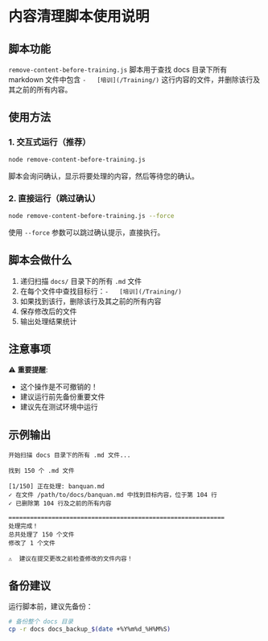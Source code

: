 # 内容清理脚本使用说明

## 脚本功能

`remove-content-before-training.js` 脚本用于查找 docs 目录下所有 markdown 文件中包含 `-   [培训](/Training/)` 这行内容的文件，并删除该行及其之前的所有内容。

## 使用方法

### 1. 交互式运行（推荐）

```bash
node remove-content-before-training.js
```

脚本会询问确认，显示将要处理的内容，然后等待您的确认。

### 2. 直接运行（跳过确认）

```bash
node remove-content-before-training.js --force
```

使用 `--force` 参数可以跳过确认提示，直接执行。

## 脚本会做什么

1. 递归扫描 `docs/` 目录下的所有 `.md` 文件
2. 在每个文件中查找目标行：`-   [培训](/Training/)`
3. 如果找到该行，删除该行及其之前的所有内容
4. 保存修改后的文件
5. 输出处理结果统计

## 注意事项

⚠️ **重要提醒**:

- 这个操作是不可撤销的！
- 建议运行前先备份重要文件
- 建议先在测试环境中运行

## 示例输出

```
开始扫描 docs 目录下的所有 .md 文件...

找到 150 个 .md 文件

[1/150] 正在处理: banquan.md
✓ 在文件 /path/to/docs/banquan.md 中找到目标内容，位于第 104 行
✓ 已删除第 104 行及之前的所有内容

============================================================
处理完成！
总共处理了 150 个文件
修改了 1 个文件

⚠️  建议在提交更改之前检查修改的文件内容！
```

## 备份建议

运行脚本前，建议先备份：

```bash
# 备份整个 docs 目录
cp -r docs docs_backup_$(date +%Y%m%d_%H%M%S)
```
